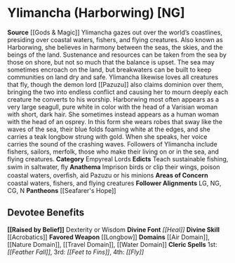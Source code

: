 ﻿---
ability:
- Dexterity
- Wisdom
ability_boost:
- Dexterity
- Wisdom
alignment: NG
deity:
- '[[DATABASE/deity/Ylimancha|Ylimancha]]'
- '[[DATABASE/deity/Seafarer''s Hope|Seafarer''s Hope]]'
deity_category: Empyreal Lords
divine_font: Heal
domain:
- '[[DATABASE/domain/Air Domain|Air]]'
- '[[DATABASE/domain/Nature Domain|Nature]]'
- '[[DATABASE/domain/Travel Domain|Travel]]'
- '[[DATABASE/domain/Water Domain|Water]]'
favored_weapon: '[[DATABASE/weapon/Longbow|Longbow]]'
follower_alignment:
- LG
- NG
- N
- CG
id: '132'
name: Ylimancha
rarity: Common
skill:
- '[[DATABASE/skill/Acrobatics|Acrobatics]]'
source: '[[DATABASE/source/Gods & Magic|Gods & Magic]]'
trait: null
type: Deity

---
# Ylimancha (Harborwing) [NG]

**Source** [[Gods & Magic]] 
Ylimancha gazes out over the world’s coastlines, presiding over coastal waters, fishers, and flying creatures. Also known as Harborwing, she believes in harmony between the seas, the skies, and the beings of the land. Sustenance and resources can be taken from the sea by those on shore, but not so much that the balance is upset. The sea may sometimes encroach on the land, but breakwaters can be built to keep communities on land dry and safe. Ylimancha likewise loves all creatures that fly, though the demon lord [[Pazuzu]] also claims dominion over them, bringing the two into endless conflict and causing her to mourn deeply each creature he converts to his worship.
 Harborwing most often appears as a very large seagull, pure white in color with the head of a Varisian woman with short, dark hair. She sometimes instead appears as a human woman with the head of an osprey. In this form she wears robes that sway like the waves of the sea, their blue folds foaming white at the edges, and she carries a teak longbow strung with gold. When she speaks, her voice carries the sound of the crashing waves. Followers of Ylimancha include fishers, sailors, merfolk, those who make their living on or in the sea, and flying creatures.
**Category** Empyreal Lords
**Edicts** Teach sustainable fishing, swim in saltwater, ﬂy
**Anathema** Imprison birds or clip their wings, poison coastal waters, overﬁsh, aid Pazuzu or his minions
**Areas of Concern** coastal waters, fishers, and flying creatures
**Follower Alignments** LG, NG, CG, N
**Pantheons** [[Seafarer's Hope]]

## Devotee Benefits

**[[Raised by Belief]]** Dexterity or Wisdom
**Divine Font** _[[Heal]]_
**Divine Skill** [[Acrobatics]]
**Favored Weapon** [[Longbow]]
**Domains** [[Air Domain]], [[Nature Domain]], [[Travel Domain]], [[Water Domain]]
**Cleric Spells** 1st: _[[Feather Fall]]_, 3rd: _[[Feet to Fins]]_, 4th: _[[Fly]]_